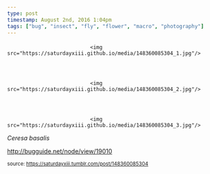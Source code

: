 ```yaml
---
type: post
timestamp: August 2nd, 2016 1:04pm
tags: ["bug", "insect", "fly", "flower", "macro", "photography"]
---
```

####


                               <img src="https://saturdayxiii.github.io/media/148360085304_1.jpg"/>
                           

                                                                                                                           

                               <img src="https://saturdayxiii.github.io/media/148360085304_2.jpg"/>
                           

                                                                                                                           

                               <img src="https://saturdayxiii.github.io/media/148360085304_3.jpg"/>
                           

                                                                                                                      


<i>Ceresa basalis</i><br/>

<a href="http://bugguide.net/node/view/19010" target="_blank">http://bugguide.net/node/view/19010</a>
 
                                    
                
                
                
                
                                
<small>source: https://saturdayxiii.tumblr.com/post/148360085304</small>